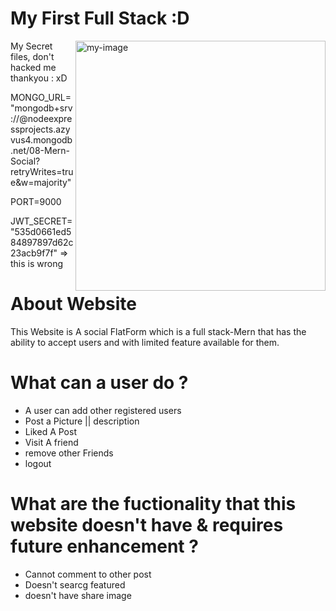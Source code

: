# My First Full Stack :D
<img align="right" width="400" src="https://scontent.fmnl9-4.fna.fbcdn.net/v/t39.30808-6/342778489_3476864795911701_3500619604150681810_n.jpg?_nc_cat=109&ccb=1-7&_nc_sid=8bfeb9&_nc_eui2=AeFoj82duXA4OOkRVUrXP1QF7FPv1lMJ_t3sU-_WUwn-3VA2S2bx786yC5i-1N9tqFwdeA6Smnamm7Mtt_dw_ydZ&_nc_ohc=Q0hB7y0U0skAX9iSlwQ&_nc_ht=scontent.fmnl9-4.fna&oh=00_AfBVTTR4sTaPxwkkz6q0U3t3eZAp9gIMUuPmB6OiWADGbA&oe=644BD7E5" alt="my-image" />

My Secret files, don't hacked me thankyou : xD

MONGO_URL="mongodb+srv://<secret :P>@nodeexpressprojects.azyvus4.mongodb.net/08-Mern-Social?retryWrites=true&w=majority"

PORT=9000

JWT_SECRET="535d0661ed584897897d62c23acb9f7f" => this is wrong

# About Website
This Website is A social FlatForm which is a full stack-Mern that has the ability to accept users and with limited feature available for them.

# What can a user do ?
- A user can add other registered users
- Post a Picture || description
- Liked A Post
- Visit A friend
- remove other Friends
- logout

# What are the fuctionality that this website doesn't have & requires future enhancement ?
- Cannot comment to other post
- Doesn't searcg featured
- doesn't have share image
